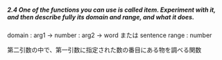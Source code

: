 ##### 2.4  One of the functions you can use is called item. Experiment with it, and then describe fully its domain and range, and what it does.

domain
: arg1 -> number
: arg2 -> word または sentence
range
: number

第二引数の中で、第一引数に指定された数の番目にある物を調べる関数
